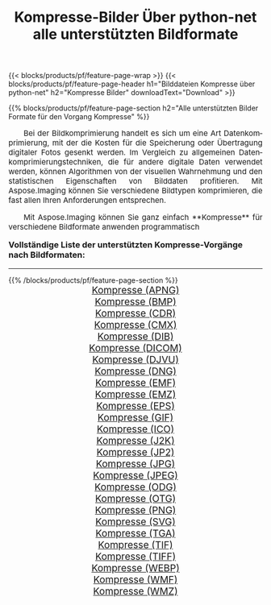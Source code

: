 ﻿---
title: Kompresse-Bilder Über python-net alle unterstützten Bildformate 
weight: 3920
url: /de/python-net/compress/ 
lang: de
langdirlevel: 2
locales: zh-hans,ja,it,ru,de,es,fr,nl,id,lt,pl,pt,vi,tr,ko,zh-hant,ar,hi,th,sv,cs,uk,he
description: Mit Aspose.Imaging können Sie ganz einfach Kompresse Bilder über python-net
---

{{< blocks/products/pf/feature-page-wrap >}}
{{< blocks/products/pf/feature-page-header h1="Bilddateien Kompresse über python-net" h2="Kompresse Bilder" downloadText="Download" >}}


{{% blocks/products/pf/feature-page-section  h2="Alle unterstützten Bilder Formate für den Vorgang Kompresse" %}}
<p align="justify" style="text-indent:2em;font-size:15px;">
Bei der Bildkomprimierung handelt es sich um eine Art Datenkomprimierung, mit der die Kosten für die Speicherung oder Übertragung digitaler Fotos gesenkt werden. Im Vergleich zu allgemeinen Datenkomprimierungstechniken, die für andere digitale Daten verwendet werden, können Algorithmen von der visuellen Wahrnehmung und den statistischen Eigenschaften von Bilddaten profitieren.
Mit Aspose.Imaging können Sie verschiedene Bildtypen komprimieren, die fast allen Ihren Anforderungen entsprechen.
</p>
<p align="justify" style="text-indent:2em;font-size:15px;">
Mit Aspose.Imaging können Sie ganz einfach **Kompresse** für verschiedene Bildformate anwenden programmatisch
</p>
<h3 style="margin-top:16px;">
Vollständige Liste der unterstützten Kompresse-Vorgänge nach Bildformaten:
</h3>
<hr/>
{{% /blocks/products/pf/feature-page-section %}}
<div class="container-fluid productfamilypage bg-gray">
    <div class="convertypes bg-gray agp-content section">
        <div class="container">
		<div class="row other-converters" style="gap: 10px;font-size: 19px;text-align:center;">
		    <div class='col-md-3 other-converter remove-lp remove-rp'><a href="/imaging/de/python-net/compress/apng/" style="padding:15px;">Kompresse (APNG)</a></div><div class='col-md-3 other-converter remove-lp remove-rp'><a href="/imaging/de/python-net/compress/bmp/" style="padding:15px;">Kompresse (BMP)</a></div><div class='col-md-3 other-converter remove-lp remove-rp'><a href="/imaging/de/python-net/compress/cdr/" style="padding:15px;">Kompresse (CDR)</a></div><div class='col-md-3 other-converter remove-lp remove-rp'><a href="/imaging/de/python-net/compress/cmx/" style="padding:15px;">Kompresse (CMX)</a></div><div class='col-md-3 other-converter remove-lp remove-rp'><a href="/imaging/de/python-net/compress/dib/" style="padding:15px;">Kompresse (DIB)</a></div><div class='col-md-3 other-converter remove-lp remove-rp'><a href="/imaging/de/python-net/compress/dicom/" style="padding:15px;">Kompresse (DICOM)</a></div><div class='col-md-3 other-converter remove-lp remove-rp'><a href="/imaging/de/python-net/compress/djvu/" style="padding:15px;">Kompresse (DJVU)</a></div><div class='col-md-3 other-converter remove-lp remove-rp'><a href="/imaging/de/python-net/compress/dng/" style="padding:15px;">Kompresse (DNG)</a></div><div class='col-md-3 other-converter remove-lp remove-rp'><a href="/imaging/de/python-net/compress/emf/" style="padding:15px;">Kompresse (EMF)</a></div><div class='col-md-3 other-converter remove-lp remove-rp'><a href="/imaging/de/python-net/compress/emz/" style="padding:15px;">Kompresse (EMZ)</a></div><div class='col-md-3 other-converter remove-lp remove-rp'><a href="/imaging/de/python-net/compress/eps/" style="padding:15px;">Kompresse (EPS)</a></div><div class='col-md-3 other-converter remove-lp remove-rp'><a href="/imaging/de/python-net/compress/gif/" style="padding:15px;">Kompresse (GIF)</a></div><div class='col-md-3 other-converter remove-lp remove-rp'><a href="/imaging/de/python-net/compress/ico/" style="padding:15px;">Kompresse (ICO)</a></div><div class='col-md-3 other-converter remove-lp remove-rp'><a href="/imaging/de/python-net/compress/j2k/" style="padding:15px;">Kompresse (J2K)</a></div><div class='col-md-3 other-converter remove-lp remove-rp'><a href="/imaging/de/python-net/compress/jp2/" style="padding:15px;">Kompresse (JP2)</a></div><div class='col-md-3 other-converter remove-lp remove-rp'><a href="/imaging/de/python-net/compress/jpg/" style="padding:15px;">Kompresse (JPG)</a></div><div class='col-md-3 other-converter remove-lp remove-rp'><a href="/imaging/de/python-net/compress/jpeg/" style="padding:15px;">Kompresse (JPEG)</a></div><div class='col-md-3 other-converter remove-lp remove-rp'><a href="/imaging/de/python-net/compress/odg/" style="padding:15px;">Kompresse (ODG)</a></div><div class='col-md-3 other-converter remove-lp remove-rp'><a href="/imaging/de/python-net/compress/otg/" style="padding:15px;">Kompresse (OTG)</a></div><div class='col-md-3 other-converter remove-lp remove-rp'><a href="/imaging/de/python-net/compress/png/" style="padding:15px;">Kompresse (PNG)</a></div><div class='col-md-3 other-converter remove-lp remove-rp'><a href="/imaging/de/python-net/compress/svg/" style="padding:15px;">Kompresse (SVG)</a></div><div class='col-md-3 other-converter remove-lp remove-rp'><a href="/imaging/de/python-net/compress/tga/" style="padding:15px;">Kompresse (TGA)</a></div><div class='col-md-3 other-converter remove-lp remove-rp'><a href="/imaging/de/python-net/compress/tif/" style="padding:15px;">Kompresse (TIF)</a></div><div class='col-md-3 other-converter remove-lp remove-rp'><a href="/imaging/de/python-net/compress/tiff/" style="padding:15px;">Kompresse (TIFF)</a></div><div class='col-md-3 other-converter remove-lp remove-rp'><a href="/imaging/de/python-net/compress/webp/" style="padding:15px;">Kompresse (WEBP)</a></div><div class='col-md-3 other-converter remove-lp remove-rp'><a href="/imaging/de/python-net/compress/wmf/" style="padding:15px;">Kompresse (WMF)</a></div><div class='col-md-3 other-converter remove-lp remove-rp'><a href="/imaging/de/python-net/compress/wmz/" style="padding:15px;">Kompresse (WMZ)</a></div>
                </div>
        </div>
    </div>
</div>
<br/>
